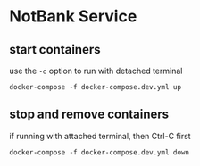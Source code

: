 # NotBank Service

## start containers
use the `-d` option to run with detached terminal
```
docker-compose -f docker-compose.dev.yml up
```
## stop and remove containers
if running with attached terminal, then Ctrl-C first
```
docker-compose -f docker-compose.dev.yml down
```
